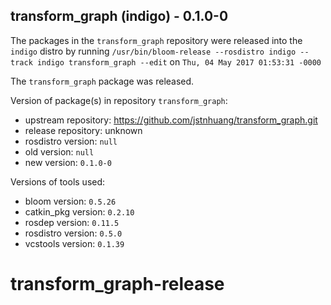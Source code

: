 ## transform_graph (indigo) - 0.1.0-0

The packages in the `transform_graph` repository were released into the `indigo` distro by running `/usr/bin/bloom-release --rosdistro indigo --track indigo transform_graph --edit` on `Thu, 04 May 2017 01:53:31 -0000`

The `transform_graph` package was released.

Version of package(s) in repository `transform_graph`:

- upstream repository: https://github.com/jstnhuang/transform_graph.git
- release repository: unknown
- rosdistro version: `null`
- old version: `null`
- new version: `0.1.0-0`

Versions of tools used:

- bloom version: `0.5.26`
- catkin_pkg version: `0.2.10`
- rosdep version: `0.11.5`
- rosdistro version: `0.5.0`
- vcstools version: `0.1.39`


# transform_graph-release